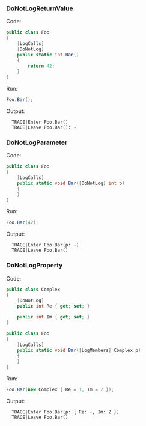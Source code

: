 ﻿### DoNotLogReturnValue

Code:
```C#
public class Foo
{
    [LogCalls]
    [DoNotLog]
    public static int Bar()
    {
        return 42;
    }
}
```

Run:
```C#
Foo.Bar();
```

Output:
```
  TRACE|Enter Foo.Bar()
  TRACE|Leave Foo.Bar(): -
```



### DoNotLogParameter

Code:
```C#
public class Foo
{
    [LogCalls]
    public static void Bar([DoNotLog] int p)
    {
    }
}
```

Run:
```C#
Foo.Bar(42);
```

Output:
```
  TRACE|Enter Foo.Bar(p: -)
  TRACE|Leave Foo.Bar()
```



### DoNotLogProperty

Code:
```C#
public class Complex
{
    [DoNotLog]
    public int Re { get; set; }

    public int Im { get; set; }
}

public class Foo
{
    [LogCalls]
    public static void Bar([LogMembers] Complex p)
    {
    }
}
```

Run:
```C#
Foo.Bar(new Complex { Re = 1, Im = 2 });
```

Output:
```
  TRACE|Enter Foo.Bar(p: { Re: -, Im: 2 })
  TRACE|Leave Foo.Bar()
```
